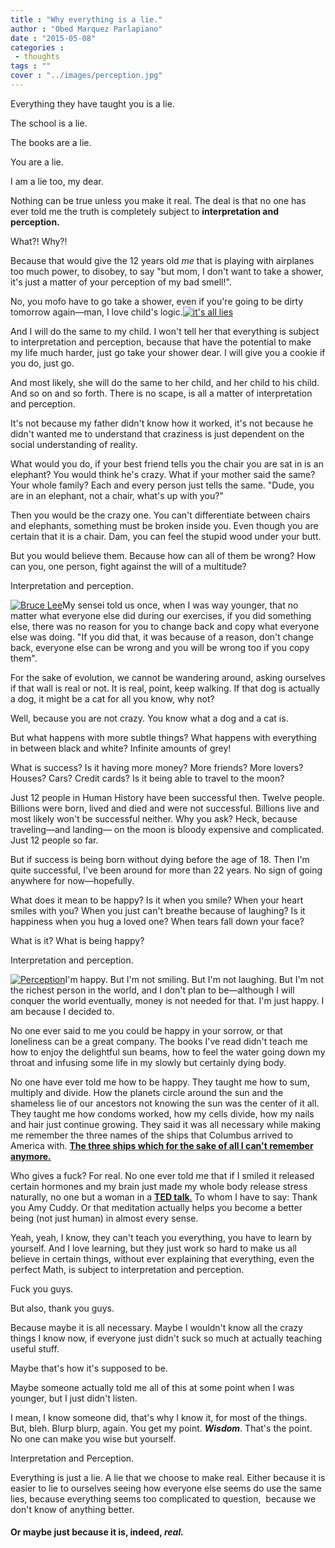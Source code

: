 ```yaml
---
title : "Why everything is a lie."
author : "Obed Marquez Parlapiano"
date : "2015-05-08"
categories : 
 - thoughts
tags : ""
cover : "../images/perception.jpg"
---
```


Everything they have taught you is a lie.

The school is a lie.

The books are a lie.

You are a lie.

I am a lie too, my dear.

Nothing can be true unless you make it real. The deal is that no one has ever told me the truth is completely subject to **interpretation and perception.**

What?! Why?!

Because that would give the 12 years old _me_ that is playing with airplanes too much power, to disobey, to say "but mom, I don't want to take a shower, it's just a matter of your perception of my bad smell!".

No, you mofo have to go take a shower, even if you're going to be dirty tomorrow again—man, I love child's logic.[![it's all lies](https://obedparla.com/wp-content/uploads/2015/05/its-all-lies.jpg?w=204)](https://obedparla.com/wp-content/uploads/2015/05/its-all-lies.jpg)

And I will do the same to my child. I won't tell her that everything is subject to interpretation and perception, because that have the potential to make my life much harder, just go take your shower dear. I will give you a cookie if you do, just go.

And most likely, she will do the same to her child, and her child to his child. And so on and so forth. There is no scape, is all a matter of interpretation and perception.

It's not because my father didn't know how it worked, it's not because he didn't wanted me to understand that craziness is just dependent on the social understanding of reality.

What would you do, if your best friend tells you the chair you are sat in is an elephant? You would think he's crazy. What if your mother said the same? Your whole family? Each and every person just tells the same. "Dude, you are in an elephant, not a chair, what's up with you?"

Then you would be the crazy one. You can't differentiate between chairs and elephants, something must be broken inside you. Even though you are certain that it is a chair. Dam, you can feel the stupid wood under your butt.

But you would believe them. Because how can all of them be wrong? How can you, one person, fight against the will of a multitude?

Interpretation and perception.

[![Bruce Lee](https://obedparla.com/wp-content/uploads/2015/05/bruce-lee.jpg?w=260)](https://obedparla.com/wp-content/uploads/2015/05/bruce-lee.jpg)My sensei told us once, when I was way younger, that no matter what everyone else did during our exercises, if you did something else, there was no reason for you to change back and copy what everyone else was doing. "If you did that, it was because of a reason, don't change back, everyone else can be wrong and you will be wrong too if you copy them".

For the sake of evolution, we cannot be wandering around, asking ourselves if that wall is real or not. It is real, point, keep walking. If that dog is actually a dog, it might be a cat for all you know, why not?

Well, because you are not crazy. You know what a dog and a cat is.

But what happens with more subtle things? What happens with everything in between black and white? Infinite amounts of grey!

What is success? Is it having more money? More friends? More lovers? Houses? Cars? Credit cards? Is it being able to travel to the moon?

Just 12 people in Human History have been successful then. Twelve people. Billions were born, lived and died and were not successful. Billions live and most likely won't be successful neither. Why you ask? Heck, because traveling—and landing— on the moon is bloody expensive and complicated. Just 12 people so far.

But if success is being born without dying before the age of 18. Then I'm quite successful, I've been around for more than 22 years. No sign of going anywhere for now—hopefully.

What does it mean to be happy? Is it when you smile? When your heart smiles with you? When you just can't breathe because of laughing? Is it happiness when you hug a loved one? When tears fall down your face?

What is it? What is being happy?

Interpretation and perception.

[![Perception](https://obedparla.com/wp-content/uploads/2015/05/perception.jpg?w=300)](https://obedparla.com/wp-content/uploads/2015/05/perception.jpg)I'm happy. But I'm not smiling. But I'm not laughing. But I'm not the richest person in the world, and I don't plan to be—although I will conquer the world eventually, money is not needed for that. I'm just happy. I am because I decided to.

No one ever said to me you could be happy in your sorrow, or that loneliness can be a great company. The books I've read didn't teach me how to enjoy the delightful sun beams, how to feel the water going down my throat and infusing some life in my slowly but certainly dying body.

No one have ever told me how to be happy. They taught me how to sum, multiply and divide. How the planets circle around the sun and the shameless lie of our ancestors not knowing the sun was the center of it all. They taught me how condoms worked, how my cells divide, how my nails and hair just continue growing. They said it was all necessary while making me remember the three names of the ships that Columbus arrived to America with. **[The three ships which for the sake of all I can't remember anymore.](http://www.christopher-columbus.eu/columbus-ships.htm "Columbus ships")**

Who gives a fuck? For real. No one ever told me that if I smiled it released certain hormones and my brain just made my whole body release stress naturally, no one but a woman in a [**TED talk**.](http://www.ted.com/talks/amy_cuddy_your_body_language_shapes_who_you_are "Amy Cuddy") To whom I have to say: Thank you Amy Cuddy. Or that meditation actually helps you become a better being (not just human) in almost every sense.

Yeah, yeah, I know, they can't teach you everything, you have to learn by yourself. And I love learning, but they just work so hard to make us all believe in certain things, without ever explaining that everything, even the perfect Math, is subject to interpretation and perception.

Fuck you guys.

But also, thank you guys.

Because maybe it is all necessary. Maybe I wouldn't know all the crazy things I know now, if everyone just didn't suck so much at actually teaching useful stuff.

Maybe that's how it's supposed to be.

Maybe someone actually told me all of this at some point when I was younger, but I just didn't listen.

I mean, I know someone did, that's why I know it, for most of the things. But, bleh. Blurp blurp, again. You get my point. **_Wisdom_**. That's the point. No one can make you wise but yourself.

Interpretation and Perception.

Everything is just a lie. A lie that we choose to make real. Either because it is easier to lie to ourselves seeing how everyone else seems do use the same lies, because everything seems too complicated to question,  because we don't know of anything better.

#### Or maybe just because it is, indeed, _real._
